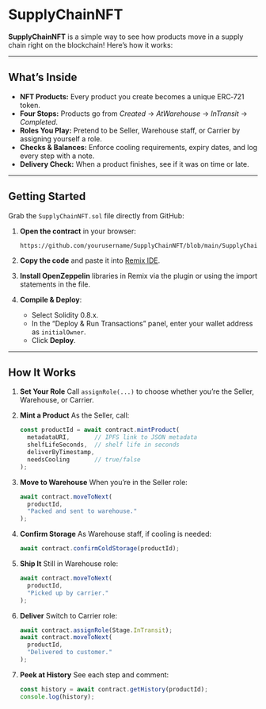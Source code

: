 # SupplyChainNFT

**SupplyChainNFT** is a simple way to see how products move in a supply chain right on the blockchain! Here’s how it works:

---

## What’s Inside

* **NFT Products:** Every product you create becomes a unique ERC‑721 token.
* **Four Stops:** Products go from *Created* → *AtWarehouse* → *InTransit* → *Completed*.
* **Roles You Play:** Pretend to be Seller, Warehouse staff, or Carrier by assigning yourself a role.
* **Checks & Balances:** Enforce cooling requirements, expiry dates, and log every step with a note.
* **Delivery Check:** When a product finishes, see if it was on time or late.

---

## Getting Started

Grab the `SupplyChainNFT.sol` file directly from GitHub:

1. **Open the contract** in your browser:

   ```
   https://github.com/yourusername/SupplyChainNFT/blob/main/SupplyChainNFT.sol
   ```
2. **Copy the code** and paste it into [Remix IDE](https://remix.ethereum.org/).
3. **Install OpenZeppelin** libraries in Remix via the plugin or using the import statements in the file.
4. **Compile & Deploy**:

   * Select Solidity 0.8.x.
   * In the “Deploy & Run Transactions” panel, enter your wallet address as `initialOwner`.
   * Click **Deploy**.

---

## How It Works

1. **Set Your Role**
   Call `assignRole(...)` to choose whether you’re the Seller, Warehouse, or Carrier.

2. **Mint a Product**
   As the Seller, call:

   ```js
   const productId = await contract.mintProduct(
     metadataURI,       // IPFS link to JSON metadata
     shelfLifeSeconds,  // shelf life in seconds
     deliverByTimestamp,
     needsCooling       // true/false
   );
   ```

3. **Move to Warehouse**
   When you’re in the Seller role:

   ```js
   await contract.moveToNext(
     productId,
     "Packed and sent to warehouse."
   );
   ```

4. **Confirm Storage**
   As Warehouse staff, if cooling is needed:

   ```js
   await contract.confirmColdStorage(productId);
   ```

5. **Ship It**
   Still in Warehouse role:

   ```js
   await contract.moveToNext(
     productId,
     "Picked up by carrier."
   );
   ```

6. **Deliver**
   Switch to Carrier role:

   ```js
   await contract.assignRole(Stage.InTransit);
   await contract.moveToNext(
     productId,
     "Delivered to customer."
   );
   ```

7. **Peek at History**
   See each step and comment:

   ```js
   const history = await contract.getHistory(productId);
   console.log(history);
   ```


